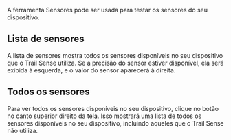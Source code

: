 A ferramenta Sensores pode ser usada para testar os sensores do seu dispositivo.

## Lista de sensores
A lista de sensores mostra todos os sensores disponíveis no seu dispositivo que o Trail Sense utiliza. Se a precisão do sensor estiver disponível, ela será exibida à esquerda, e o valor do sensor aparecerá à direita.

## Todos os sensores
Para ver todos os sensores disponíveis no seu dispositivo, clique no botão no canto superior direito da tela. Isso mostrará uma lista de todos os sensores disponíveis no seu dispositivo, incluindo aqueles que o Trail Sense não utiliza.
